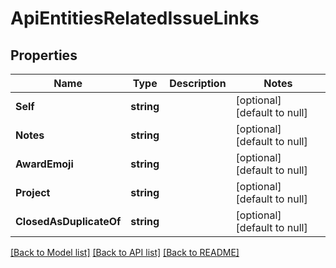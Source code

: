 # ApiEntitiesRelatedIssueLinks

## Properties
Name | Type | Description | Notes
------------ | ------------- | ------------- | -------------
**Self** | **string** |  | [optional] [default to null]
**Notes** | **string** |  | [optional] [default to null]
**AwardEmoji** | **string** |  | [optional] [default to null]
**Project** | **string** |  | [optional] [default to null]
**ClosedAsDuplicateOf** | **string** |  | [optional] [default to null]

[[Back to Model list]](../README.md#documentation-for-models) [[Back to API list]](../README.md#documentation-for-api-endpoints) [[Back to README]](../README.md)


